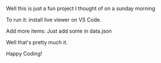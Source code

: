 Well this is just a fun project I thought of on a sunday morning

To run it: install live viewer on VS Code.

Add more items: Just add some in data.json

Well that's pretty much it.

Happy Coding!
